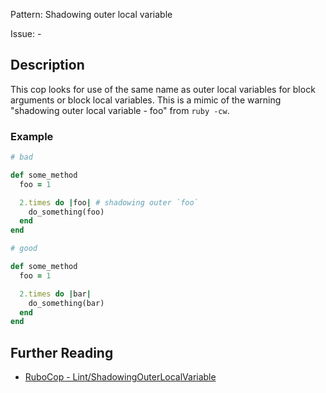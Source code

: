 Pattern: Shadowing outer local variable

Issue: -

## Description

This cop looks for use of the same name as outer local variables for block arguments or block local variables. This is a mimic of the warning
"shadowing outer local variable - foo" from `ruby -cw`.

### Example

```ruby
# bad

def some_method
  foo = 1

  2.times do |foo| # shadowing outer `foo`
    do_something(foo)
  end
end
```
```ruby
# good

def some_method
  foo = 1

  2.times do |bar|
    do_something(bar)
  end
end
```

## Further Reading

* [RuboCop - Lint/ShadowingOuterLocalVariable](https://rubocop.readthedocs.io/en/latest/cops_lint/#lintshadowingouterlocalvariable)

